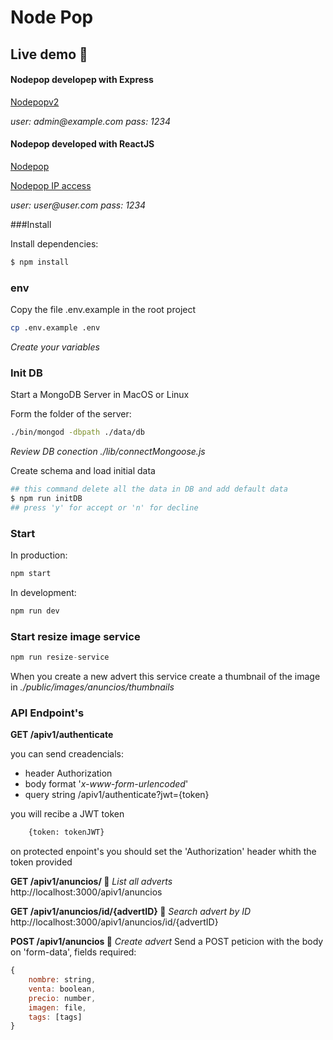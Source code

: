 # Node Pop

## Live demo 🚀

#### Nodepop developep with Express

[Nodepopv2](http://nodepop-v2.uberthhernandez.com)

_user: admin@example.com_
_pass: 1234_

#### Nodepop developed with ReactJS

[Nodepop](http://nodepop.uberthhernandez.com)

[Nodepop IP access](http://44.222.9.76)

_user: user@user.com_
_pass: 1234_

###Install

Install dependencies:

```sh
$ npm install
```

### env

Copy the file .env.example in the root project

```sh
cp .env.example .env
```

_Create your variables_

### Init DB

Start a MongoDB Server in MacOS or Linux

Form the folder of the server:

```sh
./bin/mongod -dbpath ./data/db
```

_Review DB conection ./lib/connectMongoose.js_

Create schema and load initial data

```sh
## this command delete all the data in DB and add default data
$ npm run initDB
## press 'y' for accept or 'n' for decline
```

### Start

In production:

```sh
npm start
```

In development:

```sh
npm run dev
```

### Start resize image service

```js
npm run resize-service
```

When you create a new advert this service create a thumbnail of the image in _./public/images/anuncios/thumbnails_

### API Endpoint's

**GET /apiv1/authenticate**

you can send creadencials:

- header Authorization
- body format '_x-www-form-urlencoded_'
- query string /apiv1/authenticate?jwt={token}

you will recibe a JWT token

```sh
    {token: tokenJWT}
```

on protected enpoint's you should set the 'Authorization' header whith the token provided

**GET /apiv1/anuncios/ 🔐**
_List all adverts_
http://localhost:3000/apiv1/anuncios

**GET /apiv1/anuncios/id/{advertID} 🔐**
_Search advert by ID_
http://localhost:3000/apiv1/anuncios/id/{advertID}

**POST /apiv1/anuncios 🔐**
_Create advert_
Send a POST peticion with the body on 'form-data', fields required:

```js
{
    nombre: string,
    venta: boolean,
    precio: number,
    imagen: file,
    tags: [tags]
}
```
